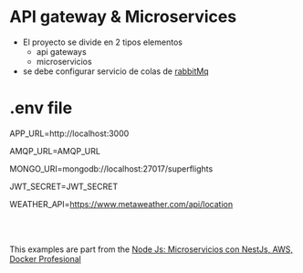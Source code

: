 # API gateway & Microservices

- El proyecto se divide en 2 tipos elementos
  - api gateways
  - microservicios
- se debe configurar servicio de colas de [rabbitMq ](https://www.cloudamqp.com/)

# .env file
  APP_URL=http://localhost:3000

  <!-- # RABBIT -->
  AMQP_URL=AMQP_URL

  <!-- # DB -->
  MONGO_URI=mongodb://localhost:27017/superflights

  <!-- jwt keys  -->
  JWT_SECRET=JWT_SECRET

  <!-- weather api -->
  WEATHER_API=https://www.metaweather.com/api/location

    
<br>
<br>

This examples are part from the [Node Js: Microservicios con NestJs, AWS, Docker Profesional](https://www.udemy.com/course/node-js-microservicios-ac/)